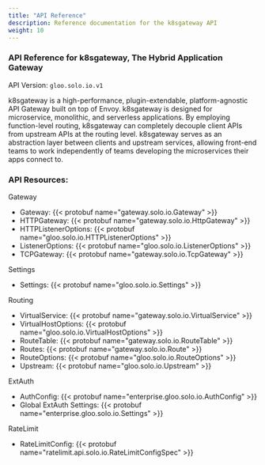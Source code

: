 ```yaml
---
title: "API Reference"
description: Reference documentation for the k8sgateway API
weight: 10
---
```


<!-- Code generated by solo-kit. DO NOT EDIT. -->



### API Reference for k8sgateway, The Hybrid Application Gateway

API Version: `gloo.solo.io.v1`

k8sgateway is a high-performance, plugin-extendable, platform-agnostic API Gateway built on top of Envoy. k8sgateway is designed for microservice, monolithic, and serverless applications. By employing function-level routing, k8sgateway can completely decouple client APIs from upstream APIs at the routing level. k8sgateway serves as an abstraction layer between clients and upstream services, allowing front-end teams to work independently of teams developing the microservices their apps connect to.


### API Resources:
Gateway
- Gateway: {{< protobuf name="gateway.solo.io.Gateway" >}}
- HTTPGateway: {{< protobuf name="gateway.solo.io.HttpGateway" >}}
- HTTPListenerOptions: {{< protobuf name="gloo.solo.io.HTTPListenerOptions" >}}
- ListenerOptions: {{< protobuf name="gloo.solo.io.ListenerOptions" >}}
- TCPGateway: {{< protobuf name="gateway.solo.io.TcpGateway" >}}

Settings
- Settings: {{< protobuf name="gloo.solo.io.Settings" >}}

Routing
- VirtualService: {{< protobuf name="gateway.solo.io.VirtualService" >}}
- VirtualHostOptions: {{< protobuf name="gloo.solo.io.VirtualHostOptions" >}}
- RouteTable: {{< protobuf name="gateway.solo.io.RouteTable" >}}
- Routes: {{< protobuf name="gateway.solo.io.Route" >}} 
- RouteOptions: {{< protobuf name="gloo.solo.io.RouteOptions" >}}
- Upstream: {{< protobuf name="gloo.solo.io.Upstream" >}}

ExtAuth
- AuthConfig: {{< protobuf name="enterprise.gloo.solo.io.AuthConfig" >}}
- Global ExtAuth Settings: {{< protobuf name="enterprise.gloo.solo.io.Settings" >}}
  
RateLimit
- RateLimitConfig: {{< protobuf name="ratelimit.api.solo.io.RateLimitConfigSpec" >}}

<!-- Start of HubSpot Embed Code -->
<script type="text/javascript" id="hs-script-loader" async defer src="//js.hs-scripts.com/5130874.js"></script>
<!-- End of HubSpot Embed Code -->
